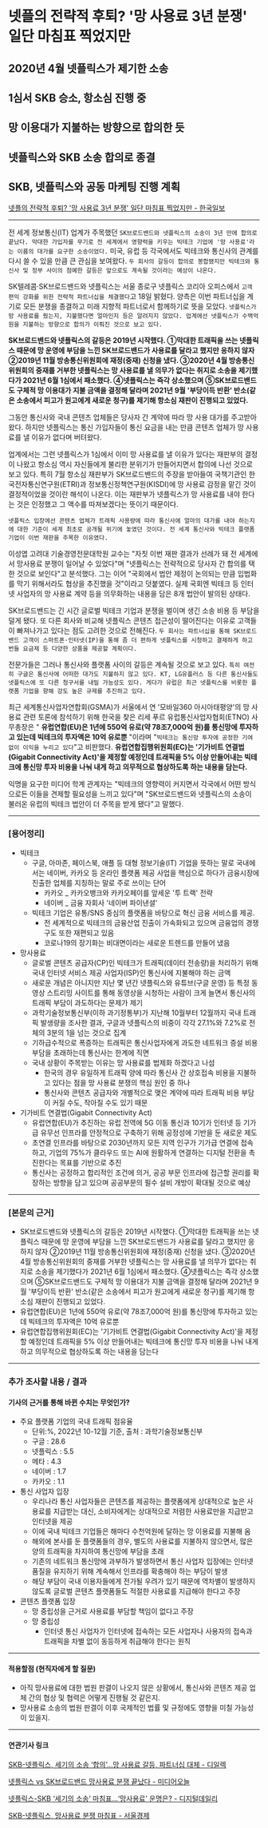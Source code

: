 # 넷플의 전략적 후퇴? '망 사용료 3년 분쟁' 일단 마침표 찍었지만
## 2020년 4월 넷플릭스가 제기한 소송
## 1심서 SKB 승소, 항소심 진행 중
## 망 이용대가 지불하는 방향으로 합의한 듯
## 넷플릭스와 SKB 소송 합의로 종결
## SKB, 넷플릭스와 공동 마케팅 진행 계획
[넷플의 전략적 후퇴? '망 사용료 3년 분쟁' 일단 마침표 찍었지만 - 한국일보](https://n.news.naver.com/article/newspaper/469/0000761255?date=20230919)

---

전 세계 정보통신(IT) 업계가 주목했던 `SK브로드밴드와 넷플릭스의 소송이 3년 만에 합의로 끝났다. 막대한 가입자를 무기로 전 세계에서 영향력을 키우는 빅테크 기업에 '망 사용료'라는 이름의 대가를 요구한 소송이었다.` 미국, 유럽 등 각국에서도 빅테크와 통신사의 관계를 다시 쓸 수 있을 만큼 큰 관심을 보여왔다. `두 회사의 갈등이 합의로 봉합됐지만 빅테크와 통신사 및 정부 사이의 첨예한 갈등은 앞으로도 계속될 것이라는 예상이 나온다.`

SK텔레콤·SK브로드밴드와 넷플릭스는 서울 종로구 넷플릭스 코리아 오피스에서 `고객 편익 강화를 위한 전략적 파트너십을 체결했다`고 18일 밝혔다. 양측은 이번 파트너십을 계기로 모든 분쟁을 종결하고 미래 지향적 파트너로서 함께하기로 뜻을 모았다. `넷플릭스가 망 사용료를 줬는지, 지불했다면 얼마인지 등은 알려지지 않았다. 업계에선 넷플릭스가 수백억 원을 지불하는 방향으로 합의가 이뤄진 것으로 보고 있다.`

**SK브로드밴드와 넷플릭스의 갈등은 2019년 시작했다. ①막대한 트래픽을 쓰는 넷플릭스 때문에 망 운영에 부담을 느낀 SK브로드밴드가 사용료를 달라고 했지만 응하지 않자 ②2019년 11월 방송통신위원회에 재정(중재) 신청을 냈다. ③2020년 4월 방송통신위원회의 중재를 거부한 넷플릭스는 망 사용료를 낼 의무가 없다는 취지로 소송을 제기했다가 2021년 6월 1심에서 패소했다. ④넷플릭스는 즉각 상소했으며 ⑤SK브로드밴드도 구체적 망 이용대가 지불 금액을 결정해 달라며 2021년 9월 '부당이득 반환' 반소(같은 소송에서 피고가 원고에게 새로운 청구)를 제기해 항소심 재판이 진행되고 있었다.**

그동안 통신사와 국내 콘텐츠 업체들은 당사자 간 계약에 따라 망 사용 대가를 주고받아 왔다. 하지만 넷플릭스는 통신 가입자들이 통신 요금을 내는 만큼 콘텐츠 업체가 망 사용료를 낼 이유가 없다며 버텨왔다.

업계에서는 그런 넷플릭스가 1심에서 이미 망 사용료를 낼 이유가 있다는 재판부의 결정이 나왔고 항소심 역시 자신들에게 불리한 분위기가 만들어지면서 합의에 나선 것으로 보고 있다. 특히 7월 항소심 재판부가 SK브로드밴드의 주장을 받아들여 국책기관인 한국전자통신연구원(ETRI)과 정보통신정책연구원(KISDI)에 망 사용료 감정을 맡긴 것이 결정적이었을 것이란 해석이 나온다. 이는 재판부가 넷플릭스가 망 사용료를 내야 한다는 것은 인정했고 그 액수를 따져보겠다는 뜻이기 때문이다.

`넷플릭스 입장에선 콘텐츠 업체가 트래픽 사용량에 따라 통신사에 얼마의 대가를 내야 하는지에 대한 기준이 세계 최초로 공개될 위기에 놓였던 것이다. 전 세계 통신사와 빅테크 플랫폼 기업이 이번 재판을 주목한 이유였다.`

이성엽 고려대 기술경영전문대학원 교수는 "자칫 이번 재판 결과가 선례가 돼 전 세계에서 망사용료 분쟁이 일어날 수 있었다"며 "넷플릭스는 전략적으로 당사자 간 합의를 택한 것으로 보인다"고 분석했다. 그는 이어 "국회에서 법안 제정이 논의되는 만큼 입법화를 막기 위해서라도 협상을 추진했을 것"이라고 덧붙였다. 실제 국회엔 빅테크 등 인터넷 사업자의 망 사용료 계약 등을 의무화하는 내용을 담은 8개 법안이 발의된 상태다.

SK브로드밴드는 긴 시간 글로벌 빅테크 기업과 분쟁을 벌이며 생긴 소송 비용 등 부담을 덜게 됐다. 또 다른 회사와 비교해 넷플릭스 콘텐츠 접근성이 떨어진다는 이유로 고객들이 빠져나가고 있다는 점도 고려한 것으로 전해진다. `두 회사는 파트너십을 통해 SK브로드밴드 고객이 스마트폰·인터넷(IP)을 통해 좀 더 편하게 넷플릭스를 시청하고 결제하게 하고 번들 요금제 등 다양한 상품을 제공할 계획이다.`

전문가들은 그러나 통신사와 플랫폼 사이의 갈등은 계속될 것으로 보고 있다. `특히 여전히 구글은 통신사에 어떠한 대가도 지불하지 않고 있다. KT, LG유플러스 등 다른 통신사들도 넷플릭스에 또 다른 청구서를 내밀 가능성도 있다. 게다가 유럽은 최근 넷플릭스를 비롯한 플랫폼 기업을 향해 강도 높은 규제를 추진하고 있다.`

최근 세계통신사업자연합회(GSMA)가 서울에서 연 '모바일360 아시아태평양'의 망 사용료 관련 토론에 참석하기 위해 한국을 찾은 리세 푸르 유럽통신사업자협회(ETNO) 사무총장은 " **유럽연합(EU)은 1년에 550억 유로(약 78조7,000억 원)를 통신망에 투자하고 있는데 빅테크의 투자액은 10억 유로뿐** "이라며 "`빅테크는 통신망 투자에 공정한 기여 없이 이익을 누리고 있다`"고 비판했다. **유럽연합집행위원회(EC)는 '기가비트 연결법(Gigabit Connectivity Act)'을 제정할 예정인데 트래픽을 5% 이상 만들어내는 빅테크에 통신망 투자 비용을 나눠 내게 하고 의무적으로 협상하도록 하는 내용을 담는다.**

익명을 요구한 미디어 학계 관계자는 "빅테크의 영향력이 커지면서 각국에서 어떤 방식으로든 이들을 견제할 필요성을 느끼고 있다"며 "SK브로드밴드와 넷플릭스의 소송이 불러온 유럽의 빅테크 법안이 더 주목을 받게 됐다"고 말했다.

---
 
### [용어정리]
* 빅테크
    * 구글, 아마존, 페이스북, 애플 등 대형 정보기술(IT) 기업을 뜻하는 말로 국내에서는 네이버, 카카오 등 온라인 플랫폼 제공 사업을 핵심으로 하다가 금융시장에 진출한 업체를 지칭하는 말로 주로 쓰이는 단어
        * 카카오 _ 카카오뱅크와 카카오페이를 앞세운 '투 트랙' 전략
        * 네이버 _ 금융 자회사 '네이버 파이낸셜'
    * 빅테크 기업은 유통/SNS 중심의 플랫폼을 바탕으로 혁신 금융 서비스를 제공.
        * 전 세계적으로 빅테크의 금융산업 진출이 가속화되고 있으며 금융업의 경쟁 구도 또한 재편되고 있음
        * 코로나19의 장기화는 비대면이라는 새로운 트렌드를 만들어 냈음
* 망사용료
    * 글로벌 콘텐츠 공급자(CP)인 빅테크가 트래픽(데이터 전송량)을 처리하기 위해 국내 인터넷 서비스 제공 사업자(ISP)인 통신사에 지불해야 하는 금액
    * 새로운 개념은 아니지만 지난 몇 년간 넷플릭스와 유튜브(구글 운영) 등 특정 동영상 스트리밍 사이트를 통해 동영상을 시청하는 사람이 크게 늘면서 통신사의 트래픽 부담이 과도하다는 문제가 제기
    * 과학기술정보통신부(이하 과기정통부)가 지난해 10월부터 12월까지 국내 트래픽 발생량을 조사한 결과, 구글과 넷플릭스의 비중이 각각 27.1%와 7.2%로 전체의 3분의 1을 넘는 것으로 집계
    * 기하급수적으로 폭증하는 트래픽은 통신사업자에게 과도한 네트워크 증설 비용 부담을 초래하는데 통신사는 한계에 직면
    * 국내 상황이 주목받는 이유는 망 사용료를 법제화 하겠다고 나섬
        * 한국의 경우 유일하게 트래픽 양에 따라 통신사 간 상호접속 비용을 지불하고 있다는 점을 망 사용료 분쟁의 핵심 원인 중 하나
        * 통신사와 콘텐츠 공급자와 개별적으로 맺은 계약에 따라 트래픽 비용 부담이 커질 수도, 작아질 수도 있기 때문
* 기가비트 연결법(Gigabit Connectivity Act)
    * 유럽연합(EU)가 추진하는 유럽 전역에 5G 이동 통신과 10기가 인터넷 등 기가급 유무선 인프라를 안정적으로 구축하기 위해 공정성에 기반을 둔 새로운 제도 
    * 초연결 인프라를 바탕으로 2030년까지 모든 지역 인구가 기가급 연결에 접속하고, 기업의 75%가 클라우드 또는 AI에 원활하게 연결하는 디지털 전환을 촉진한다는 목표를 기반으로 추진
    * 통신사는 공정하고 합리적인 조건에 의거, 공공 부문 인프라에 접근할 권리를 확장하는 방향을 담고 있으며 공공부문의 필수 설비 개방이 확대될 것으로 예상

---

### [본문의 근거] 
* SK브로드밴드와 넷플릭스의 갈등은 2019년 시작했다. ①막대한 트래픽을 쓰는 넷플릭스 때문에 망 운영에 부담을 느낀 SK브로드밴드가 사용료를 달라고 했지만 응하지 않자 ②2019년 11월 방송통신위원회에 재정(중재) 신청을 냈다. ③2020년 4월 방송통신위원회의 중재를 거부한 넷플릭스는 망 사용료를 낼 의무가 없다는 취지로 소송을 제기했다가 2021년 6월 1심에서 패소했다. ④넷플릭스는 즉각 상소했으며 ⑤SK브로드밴드도 구체적 망 이용대가 지불 금액을 결정해 달라며 2021년 9월 '부당이득 반환' 반소(같은 소송에서 피고가 원고에게 새로운 청구)를 제기해 항소심 재판이 진행되고 있었다.
* 유럽연합(EU)은 1년에 550억 유로(약 78조7,000억 원)를 통신망에 투자하고 있는데 빅테크의 투자액은 10억 유로뿐
* 유럽연합집행위원회(EC)는 '기가비트 연결법(Gigabit Connectivity Act)'을 제정할 예정인데 트래픽을 5% 이상 만들어내는 빅테크에 통신망 투자 비용을 나눠 내게 하고 의무적으로 협상하도록 하는 내용을 담는다

---

### 추가 조사할 내용 / 결과 
#### 기사의 근거를 통해 바뀐 수치는 무엇인가?
* 주요 플랫폼 기업의 국내 트래픽 점유율 
    * 단위:%, 2022년 10-12월 기준, 출처 : 과학기술정보통신부
    * 구글 : 28.6
    * 넷플릭스 : 5.5
    * 메타 : 4.3
    * 네이버 : 1.7
    * 카카오 : 1.1
* 통신 사업자 입장
    * 우리나라 통신 사업자들은 콘텐츠를 제공하는 플랫폼에게 상대적으로 높은 사용료를 지급받는 대신, 소비자에게는 상대적으로 저렴한 사용료만을 지급받고 인터넷을 제공
    * 이에 국내 빅테크 기업들은 해마다 수천억원에 달하는 망 이용료를 지불해 옴
    * 해외에 본사를 둔 플랫폼들의 경우, 별도의 사용료를 지불하지 않으면서, 많은 양의 트래픽을 차지하여 통신망에 부담을 초래
    * 기존의 네트워크 통신망에 과부하가 발생하면서 통신 사업자 입장에는 인터넷 품질을 유지하기 위해 계속해서 인프라를 확충해야 하는 부담이 발생
    * 해당 부담이 국내 이용자들에게 전가될 우려가 있기 때문에 역차별이 발생하지 않도록 글로벌 콘텐츠 플랫폼들도 적절한 사용료를 지급해야 한다고 주장
* 콘텐츠 플랫폼 입장
    * 망 중립성을 근거로 사용료를 부담할 책임이 없다고 주장
    * 망 중립성
        * 인터넷 통신 사업자가 인터넷에 접속하는 모든 사업자나 사용자의 접속과 트래픽을 차별 없이 동등하게 취급해야 한다는 원칙
---

#### 적용할점 (현직자에게 할 질문)
* 아직 망사용료에 대한 법원 판결이 나오지 않은 상황에서, 통신사와 콘텐츠 제공 업체 간의 협상 및 협력은 어떻게 진행될 것 같은지. 
* 망사용료 소송의 법원 판결이 이후 국제적인 법률 및 규정에도 영향을 미칠 가능성이 있을지.

--- 
#### 연관기사 링크

[SKB-넷플릭스, 세기의 소송 ‘합의’…망 사용료 갈등, 파트너십 대체 - 디일렉](https://www.thelec.kr/news/articleView.html?idxno=23100)

[넷플릭스 vs SK브로드밴드 망사용료 분쟁 끝났다 - 미디어오늘](http://www.mediatoday.co.kr/news/articleView.html?idxno=312563)

[넷플릭스-SKB ‘세기의 소송’ 마침표…‘망사용료’ 운명은? - 디지털데일리](https://m.ddaily.co.kr/page/view/2023091811315841832)

[SKB-넷플릭스, 망사용료 분쟁 마침표 - 서울경제 ](https://www.sedaily.com/NewsView/29UQCZOYKR)
